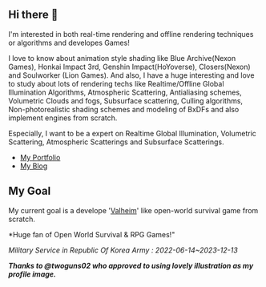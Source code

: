 ## Hi there 👋

I'm interested in both real-time rendering and offline rendering techniques or algorithms and developes Games!

 I love to know about animation style shading like Blue Archive(Nexon Games), Honkai Impact 3rd, Genshin Impact(HoYoverse), Closers(Nexon) and Soulworker (Lion Games). And also, I have a huge interesting and love to study about lots of rendering techs like Realtime/Offline Global Illumination Algorithms, Atmospheric Scattering, Antialiasing schemes, Volumetric Clouds and fogs, Subsurface scattering, Culling algorithms, Non-photorealistic shading schemes and modeling of BxDFs and also implement engines from scratch.

Especially, I want to be a expert on Realtime Global Illumination, Volumetric Scattering, Atmospheric Scatterings and Subsurface Scatterings.

- [My Portfolio](https://aback-runner-2e5.notion.site/My-dream-is-render-my-own-world-05fa7a46fcd6494db1938718023c3ed0)
- [My Blog](https://seolyang.tistory.com/)


## My Goal
My current goal is a develope '[Valheim](https://www.valheimgame.com/)' like open-world survival game from scratch.

*Huge fan of Open World Survival & RPG Games!"

*Military Service in Republic Of Korea Army : 2022-06-14~2023-12-13* 

***Thanks to @twoguns02 who approved to using lovely illustration as my profile image.***
